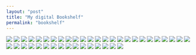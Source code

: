 ```yaml
---
layout: "post"
title: "My digital Bookshelf"
permalink: "bookshelf"
---
```


<!--more-->

![](https://i.imgur.com/K8zixZZm.jpg)
![](https://i.imgur.com/2iEEvTIm.jpg)
![](https://i.imgur.com/RFeaRCgm.jpg)
![](https://i.imgur.com/RFQVqaZm.jpg)
![](https://i.imgur.com/J53w1rRm.jpg)
![](https://i.imgur.com/24zNsSYm.jpg)
![](https://i.imgur.com/eaxGBdPm.jpg)
![](https://i.imgur.com/FZwYEoDm.jpg)
![](https://i.imgur.com/YH154Kxm.jpg)
![](https://i.imgur.com/excywcFm.jpg)
![](https://i.imgur.com/ZDRw1aim.jpg)
![](https://i.imgur.com/UfjBveWm.jpg)
![](https://i.imgur.com/y0DLWH6m.jpg)
![](https://i.imgur.com/Hc4siplm.jpg)
![](https://i.imgur.com/OprPnzLm.jpg)
![](https://i.imgur.com/Wkf6i9Jm.jpg)
![](https://i.imgur.com/ed4mOvcm.jpg)
![](https://i.imgur.com/SKjjmCim.jpg)
![](https://i.imgur.com/sMqSXZMm.jpg)
![](https://i.imgur.com/Jfzm8pCm.jpg)
![](https://i.imgur.com/9p9UiAjm.jpg)
![](https://i.imgur.com/85vpRPdm.jpg)
![](https://i.imgur.com/ZWg1CrPm.jpg)
![](https://i.imgur.com/MpZofl3m.jpg)
![](https://i.imgur.com/eErJ98Ym.jpg)
![](https://i.imgur.com/Wr9z6sYm.jpg)
![](https://i.imgur.com/4FKswNAm.jpg)
![](https://i.imgur.com/f0gZaXcm.jpg)
![](https://i.imgur.com/bADIjybm.jpg)
![](https://i.imgur.com/kif3mrrm.jpg)
![](https://i.imgur.com/GnDOiF0m.jpg)
![](https://i.imgur.com/y3pvUIHm.jpg)
![](https://i.imgur.com/ZZR49vWm.jpg)
![](https://i.imgur.com/1PW22Hcm.jpg)
![](https://i.imgur.com/5hjiu3Hm.jpg)
![](https://i.imgur.com/i6fCvpwm.jpg)
![](https://i.imgur.com/PFyRtanm.jpg)
![](https://i.imgur.com/4ltuCV9m.jpg)
![](https://i.imgur.com/dUlw2Ism.jpg)
![](https://i.imgur.com/ovpSreem.jpg)
![](https://i.imgur.com/lbIL9zum.jpg)